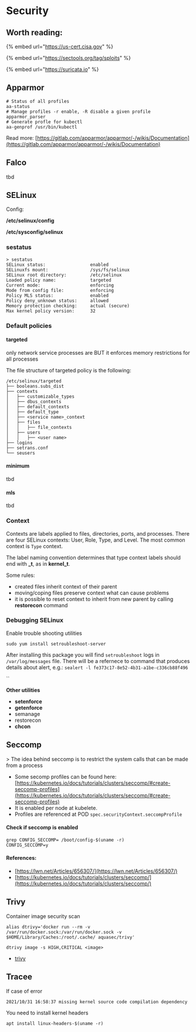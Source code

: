 # Security

## Worth reading:

{% embed url="https://us-cert.cisa.gov" %}

{% embed url="https://sectools.org/tag/sploits" %}

{% embed url="https://suricata.io" %}



## Apparmor

```
# Status of all profiles
aa-status
# Manage profiles -r enable, -R disable a given profile
apparmor_parser
# Generate profle for kubectl
aa-genprof /usr/bin/kubectl

```

Read more: [https://gitlab.com/apparmor/apparmor/-/wikis/Documentation](https://gitlab.com/apparmor/apparmor/-/wikis/Documentation)



## Falco

tbd

## SELinux

Config:

**/etc/selinux/config**

**/etc/sysconfig/selinux**&#x20;

### sestatus

```
> sestatus
SELinux status:                 enabled
SELinuxfs mount:                /sys/fs/selinux
SELinux root directory:         /etc/selinux
Loaded policy name:             targeted
Current mode:                   enforcing
Mode from config file:          enforcing
Policy MLS status:              enabled
Policy deny_unknown status:     allowed
Memory protection checking:     actual (secure)
Max kernel policy version:      32
```

### **Default policies**

#### **targeted**

only network service processes are BUT it enforces memory restrictions for all processes

The file structure of targeted policy is the following:

```
/etc/selinux/targeted
├── booleans.subs_dist
├── contexts
│   ├── customizable_types
│   ├── dbus_contexts
│   ├── default_contexts
│   ├── default_type
│   ├── <service name>_context
│   ├── files
│   │   ├── file_contexts
│   ├── users
│   │   ├── <user name>
├── logins
├── setrans.conf
└── seusers
```

#### minimum

tbd

#### mls

tbd

### Context&#x20;

Contexts are labels applied to files, directories, ports, and processes. There are four SELinux contexts: User, Role, Type, and Level. The most common context is `Type` context.

The label naming convention determines that type context labels should end with **\_t**, as in **kernel\_t**.

Some rules:

* created files inherit context of their parent
* moving/coping files preserve context what can cause problems
* it is possible to reset context to inherit from new parent by calling **restorecon** command

### Debugging SELinux&#x20;

Enable trouble shooting utilities

```
sudo yum install setroubleshoot-server
```

After installing this package you will find `setroubleshoot` logs in `/var/log/messages` file. There will be a refernece to command that produces details about alert, e.g.: `sealert -l fe373c17-8e52-4b31-a1be-c336cb88f496`

``

**Other utilities**

* **setenforce**
* **getenforce**
* semanage
* restorecon
* **chcon**

## Seccomp

\> The idea behind seccomp is to restrict the system calls that can be made from a process

* Some secomp profiles can be found here:  [https://kubernetes.io/docs/tutorials/clusters/seccomp/#create-seccomp-profiles](https://kubernetes.io/docs/tutorials/clusters/seccomp/#create-seccomp-profiles)
* It is enabled per node at kubelete.&#x20;
* Profiles are referenced at POD `spec.securityContext.seccompProfile`

#### Check if seccomp is enabled

```
grep CONFIG_SECCOMP= /boot/config-$(uname -r)
CONFIG_SECCOMP=y
```

#### References:

* [https://lwn.net/Articles/656307/](https://lwn.net/Articles/656307/)
* [https://kubernetes.io/docs/tutorials/clusters/seccomp/](https://kubernetes.io/docs/tutorials/clusters/seccomp/)



## Trivy

Container image security scan

```
alias dtrivy='docker run --rm -v /var/run/docker.sock:/var/run/docker.sock -v $HOME/Library/Caches:/root/.cache/ aquasec/trivy'

dtrivy image -s HIGH,CRITICAL <image>
```

* [trivy](https://github.com/aquasecurity/trivy)

## Tracee

If case of error

```
2021/10/31 16:58:37 missing kernel source code compilation dependency
```

You need to install kernel headers

```
apt install linux-headers-$(uname -r)
```
